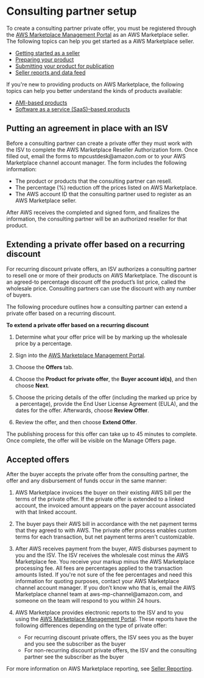 # Consulting partner setup<a name="consulting-partner-info"></a>

To create a consulting partner private offer, you must be registered through the [AWS Marketplace Management Portal](https://aws.amazon.com/marketplace/management) as an AWS Marketplace seller\. The following topics can help you get started as a AWS Marketplace seller\.
+ [Getting started as a seller](user-guide-for-sellers.md)
+ [Preparing your product](product-preparation.md)
+ [Submitting your product for publication](product-submission.md)
+ [Seller reports and data feed](reports-and-data-feed.md)

If you're new to providing products on AWS Marketplace, the following topics can help you better understand the kinds of products available:
+ [AMI\-based products](ami-products.md)
+ [Software as a service \(SaaS\)–based products](saas-products.md)

## Putting an agreement in place with an ISV<a name="consulting-partner-isv-agreement"></a>

Before a consulting partner can create a private offer they must work with the ISV to complete the AWS Marketplace Reseller Authorization form\. Once filled out, email the forms to mpcustdesk@amazon\.com or to your AWS Marketplace channel account manager\. The form includes the following information:
+ The product or products that the consulting partner can resell\.
+ The percentage \(%\) reduction off the prices listed on AWS Marketplace\.
+ The AWS account ID that the consulting partner used to register as an AWS Marketplace seller\.

After AWS receives the completed and signed form, and finalizes the information, the consulting partner will be an authorized reseller for that product\.

## Extending a private offer based on a recurring discount<a name="consulting-partner-recurring-discount"></a>

For recurring discount private offers, an ISV authorizes a consulting partner to resell one or more of their products on AWS Marketplace\. The discount is an agreed\-to percentage discount off the product’s list price, called the wholesale price\. Consulting partners can use the discount with any number of buyers\.

The following procedure outlines how a consulting partner can extend a private offer based on a recurring discount\. 

**To extend a private offer based on a recurring discount**

1. Determine what your offer price will be by marking up the wholesale price by a percentage\.

1. Sign into the [AWS Marketplace Management Portal](http://aws.amazon.com/marketplace/management/)\.

1. Choose the **Offers** tab\.

1. Choose the **Product for private offer**, the **Buyer account id\(s\)**, and then choose **Next**\.

1. Choose the pricing details of the offer \(including the marked up price by a percentage\), provide the End User License Agreement \(EULA\), and the dates for the offer\. Afterwards, choose **Review Offer**\.

1. Review the offer, and then choose **Extend Offer**\.

The publishing process for this offer can take up to 45 minutes to complete\. Once complete, the offer will be visible on the Manage Offers page\.

## Accepted offers<a name="consulting-partner-after-submitting-form"></a>

After the buyer accepts the private offer from the consulting partner, the offer and any disbursement of funds occur in the same manner:

1. AWS Marketplace invoices the buyer on their existing AWS bill per the terms of the private offer\. If the private offer is extended to a linked account, the invoiced amount appears on the payer account associated with that linked account\.

1. The buyer pays their AWS bill in accordance with the net payment terms that they agreed to with AWS\. The private offer process enables custom terms for each transaction, but net payment terms aren't customizable\. 

1. After AWS receives payment from the buyer, AWS disburses payment to you and the ISV\. The ISV receives the wholesale cost minus the AWS Marketplace fee\. You receive your markup minus the AWS Marketplace processing fee\. All fees are percentages applied to the transaction amounts listed\. If you're not sure of the fee percentages and need this information for quoting purposes, contact your AWS Marketplace channel account manager\. If you don’t know who that is, email the AWS Marketplace channel team at aws\-mp\-channel@amazon\.com, and someone on the team will respond to you within 24 hours\. 

1. AWS Marketplace provides electronic reports to the ISV and to you using the [AWS Marketplace Management Portal](https://aws.amazon.com/marketplace/management)\. These reports have the following differences depending on the type of private offer:
   + For recurring discount private offers, the ISV sees you as the buyer and you see the subscriber as the buyer
   + For non\-recurring discount private offers, the ISV and the consulting partner see the subscriber as the buyer

For more information on AWS Marketplace reporting, see [Seller Reporting](https://docs.aws.amazon.com/marketplace/latest/userguide/Reporting.html)\.